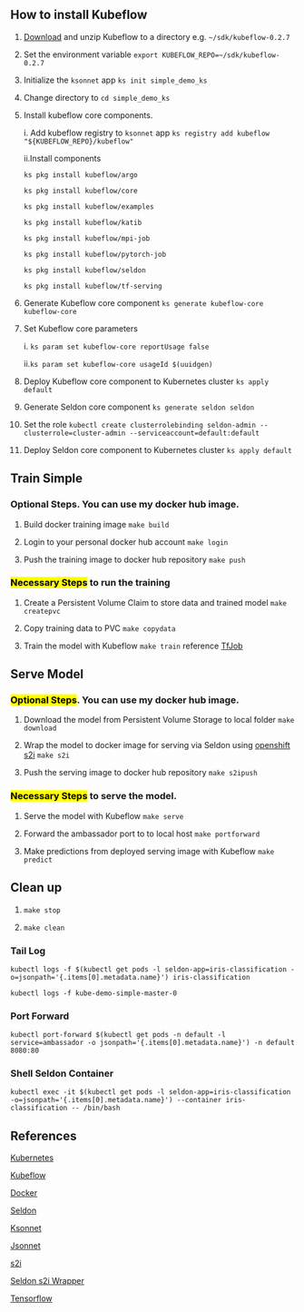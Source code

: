 ## How to install Kubeflow

1. [Download](https://github.com/kubeflow/kubeflow/releases/tag/v0.2.7) and unzip Kubeflow to a directory e.g. `~/sdk/kubeflow-0.2.7`

2. Set the environment variable `export KUBEFLOW_REPO=~/sdk/kubeflow-0.2.7`

3. Initialize the `ksonnet` app `ks init simple_demo_ks`

4. Change directory to `cd simple_demo_ks`

5. Install kubeflow core components. 
    
    i. Add kubeflow registry to `ksonnet` app `ks registry add kubeflow "${KUBEFLOW_REPO}/kubeflow"`
    
    ii.Install components 
    ```
    ks pkg install kubeflow/argo
    
    ks pkg install kubeflow/core
    
    ks pkg install kubeflow/examples
    
    ks pkg install kubeflow/katib
    
    ks pkg install kubeflow/mpi-job
    
    ks pkg install kubeflow/pytorch-job
    
    ks pkg install kubeflow/seldon
    
    ks pkg install kubeflow/tf-serving
    ```
6. Generate Kubeflow core component `ks generate kubeflow-core kubeflow-core`

7. Set Kubeflow core parameters 
   
   i. `ks param set kubeflow-core reportUsage false`
   
   ii.`ks param set kubeflow-core usageId $(uuidgen)`

8. Deploy Kubeflow core component to Kubernetes cluster `ks apply default`

9. Generate Seldon core component `ks generate seldon seldon`

10. Set the role `kubectl create clusterrolebinding seldon-admin --clusterrole=cluster-admin --serviceaccount=default:default`

11. Deploy Seldon core component to Kubernetes cluster `ks apply default`


## Train Simple

### Optional Steps. You can use my docker hub image.

<span style="background-color: #FFFF00">

1. Build docker training image `make build`

2. Login to your personal docker hub account `make login`

3. Push the training image to docker hub repository `make push`

</span>

### <mark>Necessary Steps</mark> to run the training 

1. Create a Persistent Volume Claim to store data and trained model `make createpvc`

2. Copy training data to PVC `make copydata`

3. Train the model with Kubeflow `make train` reference [TfJob](tfjobsimple.yaml)

## Serve Model

### <mark>Optional Steps</mark>. You can use my docker hub image.

1. Download the model from Persistent Volume Storage to local folder `make download`

2. Wrap the model to docker image for serving via Seldon using [openshift s2i](https://github.com/openshift/source-to-image) `make s2i`

3. Push the serving image to docker hub repository `make s2ipush`

### <mark>Necessary Steps</mark> to serve the model. 

1. Serve the model with Kubeflow `make serve`

2. Forward the ambassador port to to local host `make portforward`

3. Make predictions from deployed serving image with Kubeflow `make predict`

## Clean up

1. `make stop`

2. `make clean`

### Tail Log

`kubectl logs -f $(kubectl get pods -l seldon-app=iris-classification -o=jsonpath='{.items[0].metadata.name}') iris-classification`

`kubectl logs -f kube-demo-simple-master-0`

### Port Forward

`kubectl port-forward $(kubectl get pods -n default -l service=ambassador -o jsonpath='{.items[0].metadata.name}') -n default 8080:80`

### Shell Seldon Container

`kubectl exec -it $(kubectl get pods -l seldon-app=iris-classification -o=jsonpath='{.items[0].metadata.name}') --container iris-classification -- /bin/bash`

## References

[Kubernetes](https://kubernetes.io/)

[Kubeflow](https://www.kubeflow.org/)

[Docker](https://www.docker.com/)

[Seldon](https://www.seldon.io/)

[Ksonnet](https://ksonnet.io/)

[Jsonnet](https://jsonnet.org/)

[s2i](https://github.com/openshift/source-to-image)

[Seldon s2i Wrapper](https://github.com/SeldonIO/seldon-core/blob/master/docs/wrappers/python.md)

[Tensorflow](https://www.tensorflow.org/)